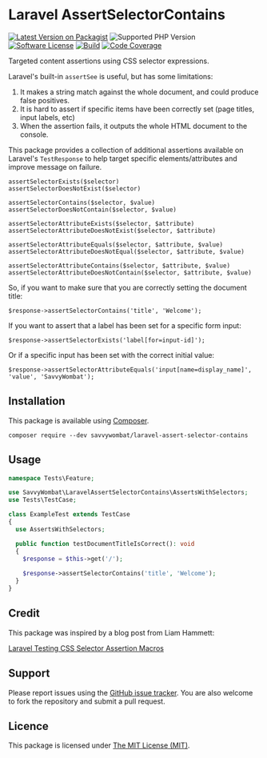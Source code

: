 # Laravel AssertSelectorContains

[![Latest Version on Packagist](https://img.shields.io/packagist/v/savvywombat/laravel-assert-selector-contains.svg)](https://packagist.org/packages/savvywombat/laravel-assert-selector-contains)
![Supported PHP Version](https://img.shields.io/packagist/php-v/savvywombat/laravel-assert-selector-contains?style=flat-square)
[![Software License](https://img.shields.io/badge/license-MIT-brightgreen.svg)](LICENSE.md)
[![Build](https://img.shields.io/github/actions/workflow/status/SavvyWombat/laravel-assert-selector-contains/test.yml?branch=main)](https://github.com/SavvyWombat/laravel-assert-selector-contains/actions)
[![Code Coverage](https://codecov.io/gh/SavvyWombat/laravel-assert-selector-contains/branch/main/graph/badge.svg)](https://codecov.io/gh/SavvyWombat/laravel-assert-selector-contains)

Targeted content assertions using CSS selector expressions.

Laravel's built-in `assertSee` is useful, but has some limitations:

1. It makes a string match against the whole document, and could produce false positives.
2. It is hard to assert if specific items have been correctly set (page titles, input labels, etc)
3. When the assertion fails, it outputs the whole HTML document to the console.

This package provides a collection of additional assertions available on Laravel's `TestResponse` to help target specific elements/attributes and improve message on failure.

```
assertSelectorExists($selector)
assertSelectorDoesNotExist($selector)

assertSelectorContains($selector, $value)
assertSelectorDoesNotContain($selector, $value)

assertSelectorAttributeExists($selector, $attribute)
assertSelectorAttributeDoesNotExist($selector, $attribute)

assertSelectorAttributeEquals($selector, $attribute, $value)
assertSelectorAttributeDoesNotEqual($selector, $attribute, $value)

assertSelectorAttributeContains($selector, $attribute, $value)
assertSelectorAttributeDoesNotContain($selector, $attribute, $value)
```

So, if you want to make sure that you are correctly setting the document title:

`$response->assertSelectorContains('title', 'Welcome');`

If you want to assert that a label has been set for a specific form input:

`$response->assertSelectorExists('label[for=input-id]');`

Or if a specific input has been set with the correct initial value:

`$response->assertSelectorAttributeEquals('input[name=display_name]', 'value', 'SavvyWombat');`

## Installation

This package is available using [Composer](https://getcomposer.org/).

`composer require --dev savvywombat/laravel-assert-selector-contains`

## Usage

```php
namespace Tests\Feature;

use SavvyWombat\LaravelAssertSelectorContains\AssertsWithSelectors;
use Tests\TestCase;

class ExampleTest extends TestCase
{
  use AssertsWithSelectors;

  public function testDocumentTitleIsCorrect(): void
  {
    $response = $this->get('/');
    
    $response->assertSelectorContains('title', 'Welcome');
  }
}
```

## Credit

This package was inspired by a blog post from Liam Hammett:

[Laravel Testing CSS Selector Assertion Macros](https://liamhammett.com/laravel-testing-css-selector-assertion-macros-D9o0YAQJ)

## Support

Please report issues using the [GitHub issue tracker](https://github.com/SavvyWombat/LaravelAssertSelectorContains/issues). You are also welcome to fork the repository and submit a pull request.

## Licence

This package is licensed under [The MIT License (MIT)](https://github.com/SavvyWombat/LaravelAssertSelectorContains/blob/master/LICENSE).
